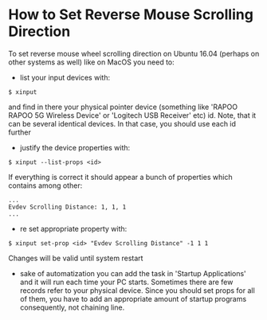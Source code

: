 # How to Set Reverse Mouse Scrolling Direction

To set reverse mouse wheel scrolling direction on Ubuntu 16.04 (perhaps on other systems as well) like on MacOS you need to:

  * list your input devices with:

  ```
  $ xinput
  ```

  and find in there your physical pointer device (something like 'RAPOO RAPOO 5G Wireless Device' or 'Logitech USB Receiver' etc) id. Note, that it can be several identical devices. In that case, you should use each id further

  * justify the device properties with:

  ```
  $ xinput --list-props <id>
  ```

  If everything is correct it should appear a bunch of properties which contains among other:

  ```
  ...
  Evdev Scrolling Distance:	1, 1, 1
  ...
  ```

  * re set appropriate property with:

  ```
  $ xinput set-prop <id> "Evdev Scrolling Distance" -1 1 1
  ```

  Changes will be valid until system restart

  * sake of automatization you can add the task in 'Startup Applications' and it will run each time your PC starts. Sometimes there are few records refer to your physical device. Since you should set props for all of them, you have to add an appropriate amount of startup programs consequently, not chaining line.
